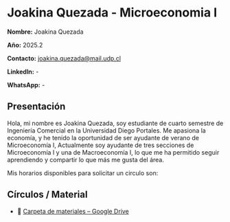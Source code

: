 # Joakina Quezada - Microeconomia I

**Nombre:** Joakina Quezada
  
**Año:** 2025.2 

**Contacto:**  [joakina.quezada@mail.udp.cl](mailto:joakina.quezada@mail.udp.cl?subject=Consulta%20Tutor%C3%ADas%20MicroeconomiaI%20I) 

**LinkedIn:** - 

**WhatsApp:** -  

## Presentación
Hola, mi nombre es Joakina Quezada, soy estudiante de cuarto semestre de Ingeniería Comercial en la Universidad Diego Portales.
Me apasiona la economía, y he tenido la oportunidad de ser ayudante de verano de Microeconomía I, Actualmente soy ayudante de tres secciones de Microeconomía I y una de Macroeconomía I, lo que me ha permitido seguir aprendiendo y compartir lo que más me gusta del área.

Mis horarios disponibles para solicitar un circulo son: 




## Círculos / Material

- 📁 [Carpeta de materiales – Google Drive](https://drive.google.com/drive/folders/1jIf2Ke9C-7LI-FPmnGNrC16BvgzVCSyy?usp=sharing)
